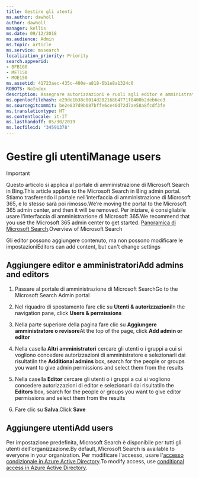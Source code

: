 ```yaml
---
title: Gestire gli utenti
ms.author: dawholl
author: dawholl
manager: kellis
ms.date: 09/12/2018
ms.audience: Admin
ms.topic: article
ms.service: mssearch
localization_priority: Priority
search.appverid:
- BFB160
- MET150
- MOE150
ms.assetid: 41723aec-435c-400e-a818-6b1e8a1324c0
ROBOTS: NoIndex
description: Assegnare autorizzazioni e ruoli agli editor e amministratori di Microsoft Search
ms.openlocfilehash: e29de1b38c0014d282168b4771f8400b2deb6ee3
ms.sourcegitcommit: be2e837d9b087bffe6ce40d72d7ae58a8fcdf3fe
ms.translationtype: HT
ms.contentlocale: it-IT
ms.lasthandoff: 05/30/2019
ms.locfileid: "34591378"
---
```

# <a name="manage-users"></a><span data-ttu-id="e0a2c-103">Gestire gli utenti</span><span class="sxs-lookup"><span data-stu-id="e0a2c-103">Manage users</span></span>

> [!IMPORTANT]
> <span data-ttu-id="e0a2c-104">Questo articolo si applica al portale di amministrazione di Microsoft Search in Bing.</span><span class="sxs-lookup"><span data-stu-id="e0a2c-104">This article applies to the Microsoft Search in Bing admin portal.</span></span> <span data-ttu-id="e0a2c-105">Stiamo trasferendo il portale nell’interfaccia di amministrazione di Microsoft 365, e lo stesso sarà poi rimosso.</span><span class="sxs-lookup"><span data-stu-id="e0a2c-105">We’re moving the portal to the Microsoft 365 admin center, and then it will be removed.</span></span> <span data-ttu-id="e0a2c-106">Per iniziare, è consigliabile usare l'interfaccia di amministrazione di Microsoft 365.</span><span class="sxs-lookup"><span data-stu-id="e0a2c-106">We recommend that you use the Microsoft 365 admin center to get started.</span></span> <span data-ttu-id="e0a2c-107">[Panoramica di Microsoft Search](overview-microsoft-search.md).</span><span class="sxs-lookup"><span data-stu-id="e0a2c-107">Overview of Microsoft Search</span></span>
    
<span data-ttu-id="e0a2c-108">Gli editor possono aggiungere contenuto, ma non possono modificare le impostazioni</span><span class="sxs-lookup"><span data-stu-id="e0a2c-108">Editors can add content, but can't change settings</span></span>
  
## <a name="add-admins-and-editors"></a><span data-ttu-id="e0a2c-109">Aggiungere editor e amministratori</span><span class="sxs-lookup"><span data-stu-id="e0a2c-109">Add admins and editors</span></span>

1. <span data-ttu-id="e0a2c-110">Passare al portale di amministrazione di Microsoft Search</span><span class="sxs-lookup"><span data-stu-id="e0a2c-110">Go to the Microsoft Search Admin portal</span></span>
    
2. <span data-ttu-id="e0a2c-111">Nel riquadro di spostamento fare clic su **Utenti &amp; autorizzazioni**</span><span class="sxs-lookup"><span data-stu-id="e0a2c-111">In the navigation pane, click **Users &amp; permissions**</span></span>
    
3. <span data-ttu-id="e0a2c-112">Nella parte superiore della pagina fare clic su **Aggiungere amministratore o revisore**</span><span class="sxs-lookup"><span data-stu-id="e0a2c-112">At the top of the page, click **Add admin or editor**</span></span>
    
4. <span data-ttu-id="e0a2c-113">Nella casella **Altri amministratori** cercare gli utenti o i gruppi a cui si vogliono concedere autorizzazioni di amministratore e selezionarli dai risultati</span><span class="sxs-lookup"><span data-stu-id="e0a2c-113">In the **Additional admins** box, search for the people or groups you want to give admin permissions and select them from the results</span></span> 
    
5. <span data-ttu-id="e0a2c-114">Nella casella **Editor** cercare gli utenti o i gruppi a cui si vogliono concedere autorizzazioni di editor e selezionarli dai risultati</span><span class="sxs-lookup"><span data-stu-id="e0a2c-114">In the **Editors** box, search for the people or groups you want to give editor permissions and select them from the results</span></span> 
    
6. <span data-ttu-id="e0a2c-115">Fare clic su **Salva**.</span><span class="sxs-lookup"><span data-stu-id="e0a2c-115">Click **Save**</span></span>
    
## <a name="add-users"></a><span data-ttu-id="e0a2c-116">Aggiungere utenti</span><span class="sxs-lookup"><span data-stu-id="e0a2c-116">Add users</span></span>

<span data-ttu-id="e0a2c-117">Per impostazione predefinita, Microsoft Search è disponibile per tutti gli utenti dell'organizzazione.</span><span class="sxs-lookup"><span data-stu-id="e0a2c-117">By default, Microsoft Search is available to everyone in your organization.</span></span> <span data-ttu-id="e0a2c-118">Per modificare l'accesso, usare l'[accesso condizionale in Azure Active Directory](https://docs.microsoft.com/it-IT/azure/active-directory/conditional-access/overview).</span><span class="sxs-lookup"><span data-stu-id="e0a2c-118">To modify access, use [conditional access in Azure Active Directory](https://docs.microsoft.com/en-us/azure/active-directory/conditional-access/overview).</span></span>